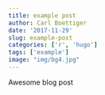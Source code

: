 ```yaml
---
title: example post
author: Carl Boettiger
date: '2017-11-29'
slug: example-post
categories: ['r', 'hugo']
tags: ['example']
image: "img/bg4.jpg"
---
```


Awesome blog post
